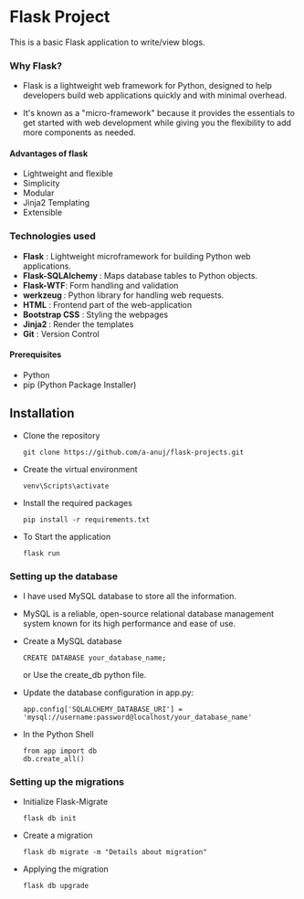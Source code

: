 # Flask Project
This is a basic Flask application to write/view blogs.

### Why Flask?
- Flask is a lightweight web framework for Python, designed to help developers build web applications quickly and with minimal overhead. 
  
- It's known as a "micro-framework" because it provides the essentials to get started with web development while giving you the flexibility to add more components as needed.

#### Advantages of flask
- Lightweight and flexible
- Simplicity
- Modular
- Jinja2 Templating
- Extensible

### Technologies used
- <strong>Flask</strong> : Lightweight microframework for building Python web applications.
- <strong>Flask-SQLAlchemy </strong>: Maps database tables to Python objects.
- <strong>Flask-WTF</strong>: Form handling and validation
- <strong>werkzeug </strong>: Python library for handling web requests.
- <strong>HTML</strong> : Frontend part of the web-application
- <strong>Bootstrap CSS</strong> : Styling the webpages
- <strong>Jinja2 </strong>: Render the templates
- <strong>Git</strong> : Version Control

#### Prerequisites
- Python
- pip (Python Package Installer)

## Installation
- Clone the repository
  ```
  git clone https://github.com/a-anuj/flask-projects.git
  ```
- Create the virtual environment
  ```
  venv\Scripts\activate
  ```
- Install the required packages
  ```
  pip install -r requirements.txt
  ```
- To Start the application
  ```
  flask run
  ```

### Setting up the database
- I have used MySQL database to store all the information.
  
- MySQL is a reliable, open-source relational database management system known for its high performance and ease of use.

- Create a MySQL database
  ```
  CREATE DATABASE your_database_name;
  ```
  or Use the create_db python file.

- Update the database configuration in app.py:
  ```
  app.config['SQLALCHEMY_DATABASE_URI'] = 'mysql://username:password@localhost/your_database_name'
  ```

- In the Python Shell
  ```
  from app import db
  db.create_all()
  ```

### Setting up the migrations
- Initialize Flask-Migrate
    ```
    flask db init
    ```
- Create a migration
  ```
  flask db migrate -m "Details about migration"
  ```
- Applying the migration
  ```
  flask db upgrade
  ```

